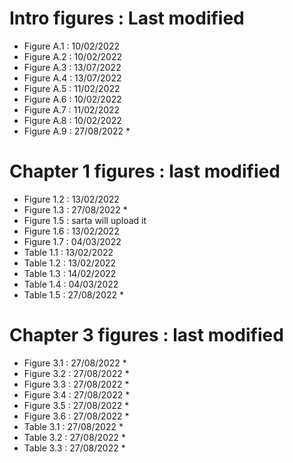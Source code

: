 # Intro figures : Last modified
- Figure A.1 : 10/02/2022
- Figure A.2 : 10/02/2022
- Figure A.3 : 13/07/2022
- Figure A.4 : 13/07/2022
- Figure A.5 : 11/02/2022
- Figure A.6 : 10/02/2022
- Figure A.7 : 11/02/2022
- Figure A.8 : 10/02/2022
- Figure A.9 : 27/08/2022 *

# Chapter 1 figures : last modified
- Figure 1.2 : 13/02/2022
- Figure 1.3 : 27/08/2022 *
- Figure 1.5 : sarta will upload it
- Figure 1.6 : 13/02/2022
- Figure 1.7 : 04/03/2022
- Table 1.1 : 13/02/2022
- Table 1.2 : 13/02/2022
- Table 1.3 : 14/02/2022
- Table 1.4 : 04/03/2022
- Table 1.5 : 27/08/2022 *

# Chapter 3 figures : last modified
- Figure 3.1 : 27/08/2022 *
- Figure 3.2 : 27/08/2022 *
- Figure 3.3 : 27/08/2022 *
- Figure 3.4 : 27/08/2022 *
- Figure 3.5 : 27/08/2022 *
- Figure 3.6 : 27/08/2022 *
- Table 3.1  : 27/08/2022 *
- Table 3.2  : 27/08/2022 *
- Table 3.3 :  27/08/2022 *
